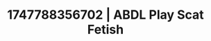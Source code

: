---
categories:
- Nude shadows
- Cuckold kink
- Feather touch
- Soft bondage
- Virtual intimacy
image: /assets/images/1747788356702.jpg
layout: post
seo:
  description: Featured content with artistic ABDL Play, Scat Fetish. HD images available.
  keywords: ABDL Play, Scat Fetish
  og_image: /assets/images/1747788356702.jpg
  schema_type: VisualArtwork
tags:
- ABDL Play
- Scat Fetish
- '#1747788356702'
title: 1747788356702 | ABDL Play Scat Fetish
---